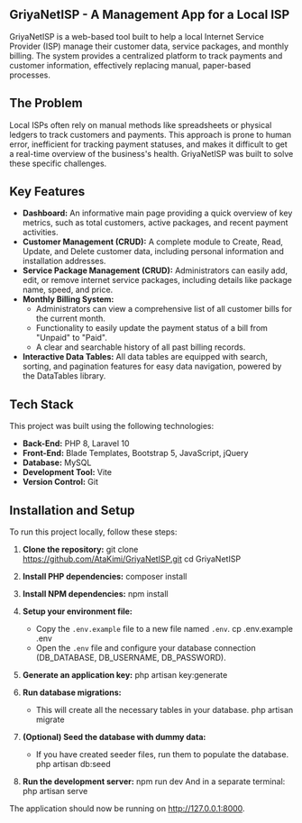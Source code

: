 ## GriyaNetISP - A Management App for a Local ISP

GriyaNetISP is a web-based tool built to help a local Internet Service Provider (ISP) manage their customer data, service packages, and monthly billing. The system provides a centralized platform to track payments and customer information, effectively replacing manual, paper-based processes.

## The Problem

Local ISPs often rely on manual methods like spreadsheets or physical ledgers to track customers and payments. This approach is prone to human error, inefficient for tracking payment statuses, and makes it difficult to get a real-time overview of the business's health. GriyaNetISP was built to solve these specific challenges.

## Key Features

* **Dashboard:** An informative main page providing a quick overview of key metrics, such as total customers, active packages, and recent payment activities.
* **Customer Management (CRUD):** A complete module to Create, Read, Update, and Delete customer data, including personal information and installation addresses.
* **Service Package Management (CRUD):** Administrators can easily add, edit, or remove internet service packages, including details like package name, speed, and price.
* **Monthly Billing System:**
    * Administrators can view a comprehensive list of all customer bills for the current month.
    * Functionality to easily update the payment status of a bill from "Unpaid" to "Paid".
    * A clear and searchable history of all past billing records.
* **Interactive Data Tables:** All data tables are equipped with search, sorting, and pagination features for easy data navigation, powered by the DataTables library.

## Tech Stack

This project was built using the following technologies:

* **Back-End:** PHP 8, Laravel 10
* **Front-End:** Blade Templates, Bootstrap 5, JavaScript, jQuery
* **Database:** MySQL
* **Development Tool:** Vite
* **Version Control:** Git

## Installation and Setup

To run this project locally, follow these steps:

1.  **Clone the repository:**
    git clone https://github.com/AtaKimi/GriyaNetISP.git
    cd GriyaNetISP

2.  **Install PHP dependencies:**
    composer install

3.  **Install NPM dependencies:**
    npm install

4.  **Setup your environment file:**
    * Copy the `.env.example` file to a new file named `.env`.
        cp .env.example .env
    * Open the `.env` file and configure your database connection (DB_DATABASE, DB_USERNAME, DB_PASSWORD).

5.  **Generate an application key:**
    php artisan key:generate

6.  **Run database migrations:**
    * This will create all the necessary tables in your database.
        php artisan migrate

7.  **(Optional) Seed the database with dummy data:**
    * If you have created seeder files, run them to populate the database.
        php artisan db:seed

8.  **Run the development server:**
    npm run dev
    And in a separate terminal:
    php artisan serve

The application should now be running on http://127.0.0.1:8000.
